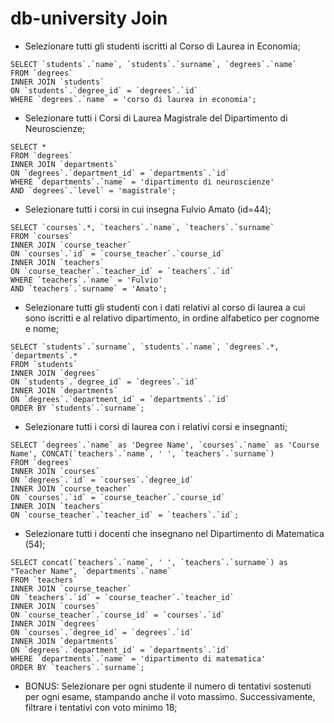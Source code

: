 # db-university Join

- Selezionare tutti gli studenti iscritti al Corso di Laurea in Economia;
```MYSQL
SELECT `students`.`name`, `students`.`surname`, `degrees`.`name`
FROM `degrees`
INNER JOIN `students`
ON `students`.`degree_id` = `degrees`.`id`
WHERE `degrees`.`name` = 'corso di laurea in economia';
```

- Selezionare tutti i Corsi di Laurea Magistrale del Dipartimento di Neuroscienze;
```MYSQL
SELECT * 
FROM `degrees`
INNER JOIN `departments`
ON `degrees`.`department_id` = `departments`.`id`
WHERE `departments`.`name` = 'dipartimento di neuroscienze'
AND `degrees`.`level` = 'magistrale';
```

- Selezionare tutti i corsi in cui insegna Fulvio Amato (id=44);
```MYSQL
SELECT `courses`.*, `teachers`.`name`, `teachers`.`surname`
FROM `courses`
INNER JOIN `course_teacher`
ON `courses`.`id` = `course_teacher`.`course_id`
INNER JOIN `teachers`
ON `course_teacher`.`teacher_id` = `teachers`.`id`
WHERE `teachers`.`name` = 'Fulvio'
AND `teachers`.`surname` = 'Amato';
```

- Selezionare tutti gli studenti con i dati relativi al corso di laurea a cui sono iscritti e al relativo dipartimento, in ordine alfabetico per cognome e nome;
```MYSQL
SELECT `students`.`surname`, `students`.`name`, `degrees`.*, `departments`.*
FROM `students`
INNER JOIN `degrees`
ON `students`.`degree_id` = `degrees`.`id`
INNER JOIN `departments`
ON `degrees`.`department_id` = `departments`.`id`
ORDER BY `students`.`surname`;
```

- Selezionare tutti i corsi di laurea con i relativi corsi e insegnanti;
```MYSQL
SELECT `degrees`.`name` as 'Degree Name', `courses`.`name` as 'Course Name', CONCAT(`teachers`.`name`, ' ', `teachers`.`surname`)
FROM `degrees`
INNER JOIN `courses`
ON `degrees`.`id` = `courses`.`degree_id`
INNER JOIN `course_teacher`
ON `courses`.`id` = `course_teacher`.`course_id`
INNER JOIN `teachers`
ON `course_teacher`.`teacher_id` = `teachers`.`id`;
```

- Selezionare tutti i docenti che insegnano nel Dipartimento di
Matematica (54);
```MYSQL
SELECT concat(`teachers`.`name`, ' ', `teachers`.`surname`) as "Teacher Name", `departments`.`name` 
FROM `teachers`
INNER JOIN `course_teacher`
ON `teachers`.`id` = `course_teacher`.`teacher_id`
INNER JOIN `courses`
ON `course_teacher`.`course_id` = `courses`.`id`
INNER JOIN `degrees`
ON `courses`.`degree_id` = `degrees`.`id`
INNER JOIN `departments`
ON `degrees`.`department_id` = `departments`.`id`
WHERE `departments`.`name` = 'dipartimento di matematica'
ORDER BY `teachers`.`surname`;
```

- BONUS: Selezionare per ogni studente il numero di tentativi sostenuti
per ogni esame, stampando anche il voto massimo. Successivamente,
filtrare i tentativi con voto minimo 18;